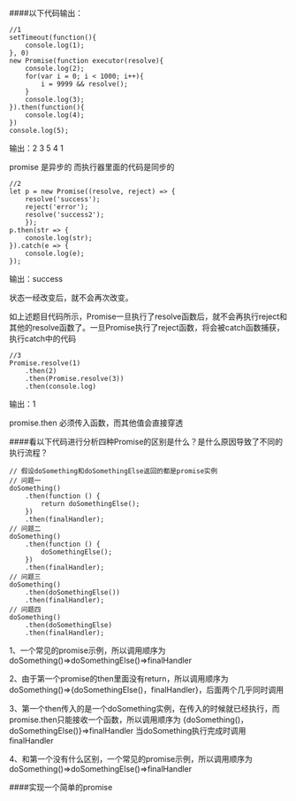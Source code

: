 ####以下代码输出：
		
	//1
	setTimeout(function(){
	    console.log(1);
	}, 0)
	new Promise(function executor(resolve){
    	console.log(2);
		for(var i = 0; i < 1000; i++){
        	i = 9999 && resolve();
    	}
    	console.log(3);
	}).then(function(){
    	console.log(4);
	})
	console.log(5);
	
输出：2 3 5 4 1 
	
promise 是异步的 而执行器里面的代码是同步的	

	//2
	let p = new Promise((resolve, reject) => {
    	resolve('success');
    	reject('error');
    	resolve('success2');
		});
	p.then(str => {
    	conosle.log(str);
	}).catch(e => {
    	console.log(e);
	});

输出：success 

状态一经改变后，就不会再次改变。

如上述题目代码所示，Promise一旦执行了resolve函数后，就不会再执行reject和其他的resolve函数了。一旦Promise执行了reject函数，将会被catch函数捕获，执行catch中的代码
	
	//3
	Promise.resolve(1)
  		.then(2)
  		.then(Promise.resolve(3))
  		.then(console.log)

输出：1

promise.then 必须传入函数，而其他值会直接穿透

####看以下代码进行分析四种Promise的区别是什么？是什么原因导致了不同的执行流程？

	// 假设doSomething和doSomethingElse返回的都是promise实例
	// 问题一
	doSomething()
  		.then(function () {
    		return doSomethingElse();
  		})
  		.then(finalHandler);
	// 问题二
	doSomething()
  		.then(function () {
    		doSomethingElse();
  		})
  		.then(finalHandler);
	// 问题三
	doSomething()
  		.then(doSomethingElse())
  		.then(finalHandler);
	// 问题四
	doSomething()
  		.then(doSomethingElse)
  		.then(finalHandler);

1、一个常见的promise示例，所以调用顺序为doSomething()=>doSomethingElse()=>finalHandler

2、由于第一个promise的then里面没有return，所以调用顺序为doSomething()=>{doSomethingElse()，finalHandler}，后面两个几乎同时调用

3、第一个then传入的是一个doSomething实例，在传入的时候就已经执行，而promise.then只能接收一个函数，所以调用顺序为
{doSomething()，doSomethingElse()}=>finalHandler 当doSomething执行完成时调用finalHandler

4、和第一个没有什么区别，一个常见的promise示例，所以调用顺序为doSomething()=>doSomethingElse()=>finalHandler


####实现一个简单的promise